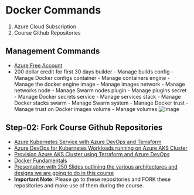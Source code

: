# Docker Commands
1. Azure Cloud Subscription
2. Course Github Repositories

## Management Commands
- [Azure Free Account](https://azure.microsoft.com/en-in/free/)
- 200 dollar credit for first 30 days
builder     - Manage builds
config       - Manage Docker configs
container - Manage containers
engine      - Manage the docker engine
image       - Manage images
network   - Manage networks
node         - Manage Swarm nodes
plugin       - Manage plugins
secret       - Manage Docker secrets
service     - Manage services
stack        - Manage Docker stacks
swarm     - Manage Swarm
system    - Manage Docker
trust        - Manage trust on Docker images
volume   - Manage volumes
![image](https://user-images.githubusercontent.com/5218451/206916055-583a35b1-0e95-4e28-9a72-68bf7bb7154b.png)


## Step-02: Fork Course Github Repositories
- [Azure Kubernetes Service with Azure DevOps and Terraform](https://github.com/stacksimplify/azure-aks-kubernetes-masterclass)
- [Azure DevOps for Kubernetes Workloads running on Azure AKS Cluster](https://github.com/stacksimplify/azure-devops-github-acr-aks-app1)
- [Provision Azure AKS Cluster using Terraform and Azure DevOps](https://github.com/stacksimplify/azure-devops-aks-kubernetes-terraform-pipeline)
- [Docker Fundamentals](https://github.com/stacksimplify/docker-fundamentals)
- [Presentation with 250 Slides outlining the various architectures and designs we are going to do in this course](https://github.com/stacksimplify/azure-aks-kubernetes-masterclass/tree/master/ppt-presentation)
- **Important Note:** Please go to these repositories and FORK these repositories and make use of them during the course.

